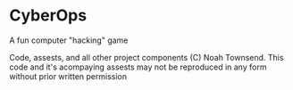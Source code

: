 # CyberOps
A fun computer "hacking" game

Code, assests, and all other project components (C) Noah Townsend.
This code and it's acompaying assests may not be reproduced in any form without prior written permission
